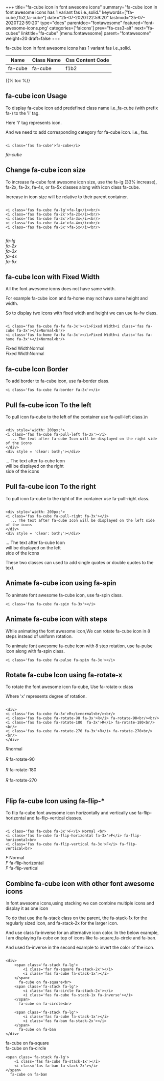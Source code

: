 +++
title="fa-cube icon in font awesome icons"
summary="fa-cube icon in font awesome icons has 1 variant fas i.e.,solid."
keywords=["fa-cube,f1b2,fa-cube"]
date="25-07-2020T22:59:20"
lastmod="25-07-2020T22:59:20"
type="docs"
parentdoc="fontawesome"
featured='font-awesome-icons.png'
categories=['faicons']
prev="fa-css3-alt"
next="fa-cubes"
linktitle="fa-cube"
[menu.fontawesome]
parent="fontawesome"
weight=20
draft=false
+++


fa-cube icon in font awesome icons has 1 variant fas i.e.,solid.

<div class='table-responsive'><table class='table'><thead><tr><th>Name</th><th>Class Name</th><th>Css Content Code</th></tr></thead><tbody><tr><td>fa-cube</td><td>fa-cube</td><td>f1b2</td></tr></tbody></table></div>


{{% toc %}}


## fa-cube icon Usage

To display fa-cube icon add predefined class name i.e.,fa-cube (with prefix fa-) to the 'i' tag.

Here 'i' tag represents icon.

And we need to add corresponding category for fa-cube icon. i.e., fas.


```

<i class='fas fa-cube'>fa-cube</i>
```

<i class='fas fa-cube'>fa-cube</i>




## Change fa-cube icon size
To increase fa-cube font awesome icon size, use the fa-lg (33% increase), fa-2x, fa-3x, fa-4x, or fa-5x classes along with icon class fa-cube.

Increase in icon size will be relative to their parent container. 

```

<i class='fas fa-cube fa-lg'>fa-lg</i><br/>
<i class='fas fa-cube fa-2x'>fa-2x</i><br/>
<i class='fas fa-cube fa-3x'>fa-3x</i><br/>
<i class='fas fa-cube fa-4x'>fa-4x</i><br/>
<i class='fas fa-cube fa-5x'>fa-5x</i><br/>
            
```

<i class='fas fa-cube fa-lg'>fa-lg</i><br/>
<i class='fas fa-cube fa-2x'>fa-2x</i><br/>
<i class='fas fa-cube fa-3x'>fa-3x</i><br/>
<i class='fas fa-cube fa-4x'>fa-4x</i><br/>
<i class='fas fa-cube fa-5x'>fa-5x</i><br/>
            



## fa-cube Icon with Fixed Width 

All the font awesome icons does not have same width.

For example fa-cube icon and fa-home may not have same height and width.

So to display two icons with fixed width and height we can use fa-fw class.


```

<i class='fas fa-cube fa-fw fa-3x'></i>Fixed Width<i class='fas fa-cube fa-3x'></i>Normal<br/>
<i class='fas fa-home fa-fw fa-3x'></i>Fixed Width<i class='fas fa-home fa-3x'></i>Normal<br/>
```

<i class='fas fa-cube fa-fw fa-3x'></i>Fixed Width<i class='fas fa-cube fa-3x'></i>Normal<br/>
<i class='fas fa-home fa-fw fa-3x'></i>Fixed Width<i class='fas fa-home fa-3x'></i>Normal<br/>



## fa-cube Icon Border 

To add border to fa-cube icon, use fa-border class.


```
<i class='fas fa-cube fa-border fa-3x'></i>

```
<i class='fas fa-cube fa-border fa-3x'></i>





## Pull fa-cube icon To the left

To pull icon fa-cube to the left of the container use fa-pull-left class.\n

```

<div style='width: 200px;'>
<i class='fas fa-cube fa-pull-left fa-3x'></i>
  ... The text after fa-cube Icon will be displayed on the right side of the icons
</div>
<div style = 'clear: both;'></div>
```

<div style='width: 200px;'>
<i class='fas fa-cube fa-pull-left fa-3x'></i>
  ... The text after fa-cube Icon will be displayed on the right side of the icons
</div>
<div style = 'clear: both;'></div>




## Pull fa-cube icon To the right
To pull icon fa-cube to the right of the container use fa-pull-right class.

```

<div style='width: 200px;'>
<i class='fas fa-cube fa-pull-right fa-3x'></i>
  ... The text after fa-cube Icon will be displayed on the left side of the icons
</div>
<div style = 'clear: both;'></div>
```

<div style='width: 200px;'>
<i class='fas fa-cube fa-pull-right fa-3x'></i>
  ... The text after fa-cube Icon will be displayed on the left side of the icons
</div>
<div style = 'clear: both;'></div>

These two classes can used to add single quotes or double quotes to the text.


## Animate fa-cube icon using fa-spin
To animate font awesome fa-cube icon, use fa-spin class.

```
<i class='fas fa-cube fa-spin fa-3x'></i>
```
<i class='fas fa-cube fa-spin fa-3x'></i>




## Animate fa-cube icon with steps
While animating the font awesome icon,We can rotate fa-cube icon in 8 steps instead of uniform rotation.

To animate font awesome fa-cube icon with 8 step rotation, use fa-pulse icon along with fa-spin class.


```
<i class='fas fa-cube fa-pulse fa-spin fa-3x'></i>

```
<i class='fas fa-cube fa-pulse fa-spin fa-3x'></i>





## Rotate fa-cube Icon using fa-rotate-x
To rotate the font awesome icon fa-cube, Use fa-rotate-x class

Where 'x' represents degree of rotation.


```

<div>
<i class='fas fa-cube fa-3x'>R</i>normal<br/><br/>
<i class='fas fa-cube fa-rotate-90 fa-3x'>R</i> fa-rotate-90<br/><br/> 
<i class='fas fa-cube fa-rotate-180  fa-3x'>R</i> fa-rotate-180<br/><br/> 
<i class='fas fa-cube fa-rotate-270 fa-3x'>R</i> fa-rotate-270<br/><br/>
</div>
```

<div>
<i class='fas fa-cube fa-3x'>R</i>normal<br/><br/>
<i class='fas fa-cube fa-rotate-90 fa-3x'>R</i> fa-rotate-90<br/><br/> 
<i class='fas fa-cube fa-rotate-180  fa-3x'>R</i> fa-rotate-180<br/><br/> 
<i class='fas fa-cube fa-rotate-270 fa-3x'>R</i> fa-rotate-270<br/><br/>
</div>




## Flip fa-cube Icon using fa-flip-*
To flip fa-cube font awesome icon horizontally and vertically use fa-flip-horizontal and fa-flip-vertical classes. 

```

<i class='fas fa-cube fa-3x'>F</i> Normal <br>
<i class='fas fa-cube fa-flip-horizontal fa-3x'>F</i> fa-flip-horizontal<br>
<i class='fas fa-cube fa-flip-vertical fa-3x'>F</i> fa-flip-vertical<br>
```

<i class='fas fa-cube fa-3x'>F</i> Normal <br>
<i class='fas fa-cube fa-flip-horizontal fa-3x'>F</i> fa-flip-horizontal<br>
<i class='fas fa-cube fa-flip-vertical fa-3x'>F</i> fa-flip-vertical<br>




## Combine fa-cube icon with other font awesome icons
In font awesome icons,using stacking we can combine multiple icons and display it as one icon 

To do that use the fa-stack class on the parent, the fa-stack-1x for the regularly sized icon, and fa-stack-2x for the larger icon.

And use class fa-inverse for an alternative icon color. 
In the below example, I am displaying fa-cube on top of icons like fa-square,fa-circle and fa-ban.

And used fa-inverse in the second example to invert the color of the icon.

```

<div>
    <span class='fa-stack fa-lg'>
        <i class='far fa-square fa-stack-2x'></i>
        <i class='fas fa-cube fa-stack-1x'></i>
    </span>
      fa-cube on fa-square<br>
    <span class='fa-stack fa-lg'>
        <i class='fas fa-circle fa-stack-2x'></i>
        <i class='fas fa-cube fa-stack-1x fa-inverse'></i>
    </span>
      fa-cube on fa-circle<br>

    <span class='fa-stack fa-lg'>
        <i class='fas fa-cube fa-stack-1x'></i>
        <i class='fas fa-ban fa-stack-2x'></i>
    </span>
      fa-cube on fa-ban
</div>
```

<div>
    <span class='fa-stack fa-lg'>
        <i class='far fa-square fa-stack-2x'></i>
        <i class='fas fa-cube fa-stack-1x'></i>
    </span>
      fa-cube on fa-square<br>
    <span class='fa-stack fa-lg'>
        <i class='fas fa-circle fa-stack-2x'></i>
        <i class='fas fa-cube fa-stack-1x fa-inverse'></i>
    </span>
      fa-cube on fa-circle<br>

    <span class='fa-stack fa-lg'>
        <i class='fas fa-cube fa-stack-1x'></i>
        <i class='fas fa-ban fa-stack-2x'></i>
    </span>
      fa-cube on fa-ban
</div>






